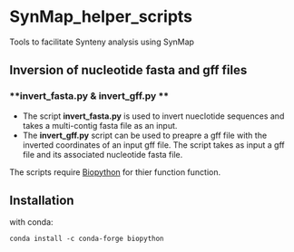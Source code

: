 # SynMap_helper_scripts
Tools to facilitate Synteny analysis using SynMap

## **Inversion of nucleotide fasta and gff files**
### **invert_fasta.py & invert_gff.py **

- The script **invert_fasta.py** is used to invert nueclotide sequences and takes a multi-contig fasta file as an input.
- The **invert_gff.py** script can be used to preapre a gff file with the inverted coordinates of an input gff file. The script takes as input a gff file and its associated nucleotide fasta file. 

The scripts require [Biopython](https://biopython.org/) for thier function function.

## Installation

with conda:
```
conda install -c conda-forge biopython
```
